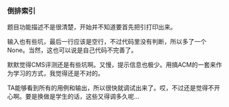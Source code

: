 ### 倒排索引

题目功能描述不是很清楚，开始并不知道要首先把引打印出来。

输入也有些坑，最后一行应该是空行，不过代码里没有判断，所以多了一个None。当然，这也可以说是自己代码不完善了。

默默觉得CMS评测还是有些坑啊。又慢，提示信息也极少。用搞ACM的一套来作为学习的方式，我觉得还是不对的。

TA能够看到所有的用例和输出，所以很快就调试出来了。哎，不过还是觉得不开心啊。要是换做是学生的话，这些又得调多久呢...
